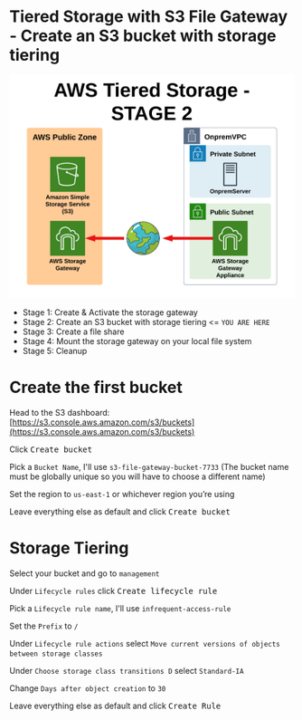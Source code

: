 # Tiered Storage with S3 File Gateway - Create an S3 bucket with storage tiering

![Architecture](https://github.com/fldbock/aws-tiered-storage/blob/main/02_LABINSTRUCTIONS/STAGE2.png)

- Stage 1: Create & Activate the storage gateway
- Stage 2: Create an S3 bucket with storage tiering <= `YOU ARE HERE`
- Stage 3: Create a file share
- Stage 4: Mount the storage gateway on your local file system
- Stage 5: Cleanup

# Create the first bucket
Head to the S3 dashboard: [https://s3.console.aws.amazon.com/s3/buckets](https://s3.console.aws.amazon.com/s3/buckets)

Click <kbd>Create bucket</kbd>

Pick a `Bucket Name`, I'll use `s3-file-gateway-bucket-7733` (The bucket name must be globally unique so you will have to choose a different name)

Set the region to `us-east-1` or whichever region you’re using

Leave everything else as default and click <kbd>Create bucket</kbd>

# Storage Tiering

Select your bucket and go to `management`

Under `Lifecycle rules` click <kbd>Create lifecycle rule</kbd>  

Pick a `Lifecycle rule name`, I'll use `infrequent-access-rule`

Set the `Prefix` to `/`

Under `Lifecycle rule actions` select `Move current versions of objects between storage classes`

Under `Choose storage class transitions
D` select `Standard-IA` 

Change `Days after object creation` to `30`

Leave everything else as default and click <kbd>Create Rule</kbd>

